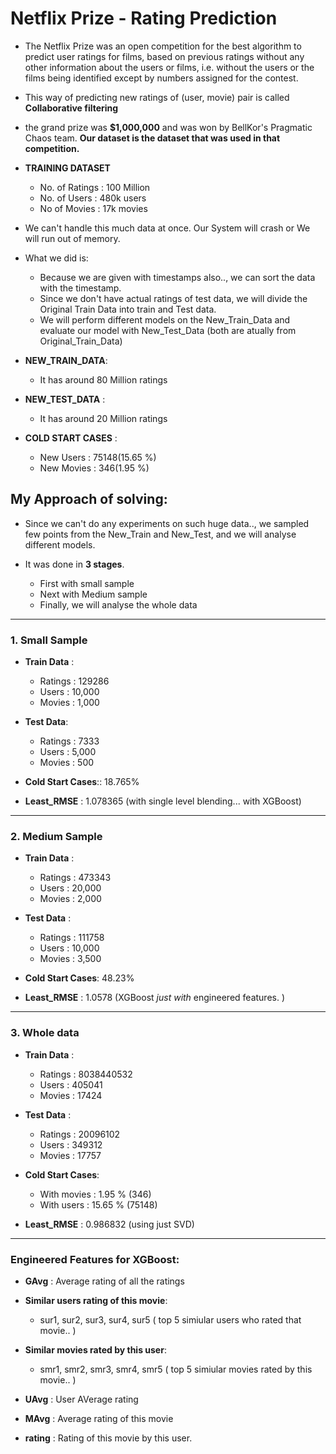 # Netflix Prize - Rating Prediction

- The Netflix Prize was an open competition for the best algorithm to predict user ratings for films, based on previous ratings without any other information about the users or films, i.e. without the users or the films being identified except by numbers assigned for the contest.

- This way of predicting new ratings of (user, movie) pair is called  __Collaborative filtering__ 

-  the grand prize was __$1,000,000__ and was won by BellKor's Pragmatic Chaos team. __Our dataset is the dataset that was used in that competition.__


- __TRAINING DATASET__
    - No. of Ratings : 100 Million 
    - No. of Users   : 480k users
    - No of Movies   : 17k movies
    

- We can't handle this much data at once. Our System will crash or We will run out of memory.

- What we did is:
  - Because we are given with timestamps also.., we can sort the data with the timestamp.
  - Since we don't have actual ratings of test data, we will divide the Original Train Data into train and Test data.
  - We will perform different models on the New_Train_Data and evaluate our model with New_Test_Data (both are atually from Original_Train_Data)


- __NEW_TRAIN_DATA__:
    - It has around 80 Million ratings


- __NEW_TEST_DATA__ :
     - It has around 20 Million ratings
     
- __COLD START CASES__ :
    - New Users  :  75148(15.65 %) 
    - New Movies : 346(1.95 %) 


## My Approach of solving: 

- Since we can't do any experiments on such huge data.., we sampled few points from the New_Train and New_Test, and we will analyse different models. 

- It was done in __3 stages__.
  - First with small sample
  - Next with Medium sample
  - Finally, we will analyse the whole data
 

- - - - - - - - - - - - - 

### 1. Small Sample 
- __Train Data__ :
     - Ratings : 129286
     - Users   : 10,000
     - Movies  : 1,000

- __Test Data__:
     - Ratings : 7333
     - Users   : 5,000
     - Movies  : 500

- __Cold Start Cases__:: 18.765%

- __Least_RMSE__ : 1.078365 (with single level blending... with XGBoost)

- - - - - - - - - - - - - 

### 2. Medium Sample 

- __Train Data__ :
     - Ratings : 473343
     - Users   : 20,000
     - Movies  : 2,000

- __Test Data__ :
     - Ratings : 111758
     - Users   : 10,000
     - Movies  : 3,500

- __Cold Start Cases__: 48.23%

- __Least_RMSE__ : 1.0578 (XGBoost _just with_ engineered features. )

- - - - - - - - - - - - - 

### 3. Whole data

- __Train Data__ :
     - Ratings : 8038440532 
     - Users   : 405041
     - Movies  : 17424

- __Test Data__ :
     - Ratings : 20096102
     - Users   : 349312
     - Movies  : 17757

- __Cold Start Cases__:
    - With movies : 1.95 % (346)
    - With users  : 15.65 % (75148)
 
- __Least_RMSE__ : 0.986832 (using just SVD)
- - - - - - - - - - - - - - 
### Engineered Features for XGBoost:

- __GAvg__ : Average rating of all the ratings 
- __Similar users rating of this movie__:
    - sur1, sur2, sur3, sur4, sur5 ( top 5 simiular users who rated that movie.. )

- __Similar movies rated by this user__:
    - smr1, smr2, smr3, smr4, smr5 ( top 5 simiular movies rated by this movie.. )
- __UAvg__ : User AVerage rating
- __MAvg__ : Average rating of this movie
- __rating__ : Rating of this movie by this user.
